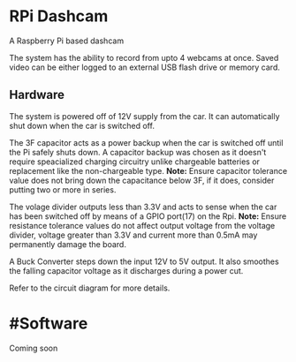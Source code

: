 # RPi Dashcam
A Raspberry Pi based dashcam

The system has the ability to record from upto 4 webcams at once. 
Saved video can be either logged to an external USB flash drive or memory card.

## Hardware

The system is powered off of 12V supply from the car. It can automatically shut down when the car is switched off.

The 3F capacitor acts as a power backup when the car is switched off until the Pi safely shuts down. A capacitor backup was chosen as it doesn't require speacialized charging circuitry unlike chargeable batteries or replacement like the non-chargeable type.
**Note:** Ensure capacitor tolerance value does not bring down the capacitance below 3F, if it does, consider putting two or more in series.

The volage divider outputs less than 3.3V and acts to sense when the car has been switched off by means of a GPIO port(17) on the Rpi.
**Note:** Ensure resistance tolerance values do not affect output voltage from the voltage divider, voltage greater than 3.3V and current  more than 0.5mA may permanently damage the board.

A Buck Converter steps down the input 12V to 5V output. It also smoothes the falling capacitor voltage as it discharges during a power cut.

Refer to the circuit diagram for more details.


# #Software

Coming soon
